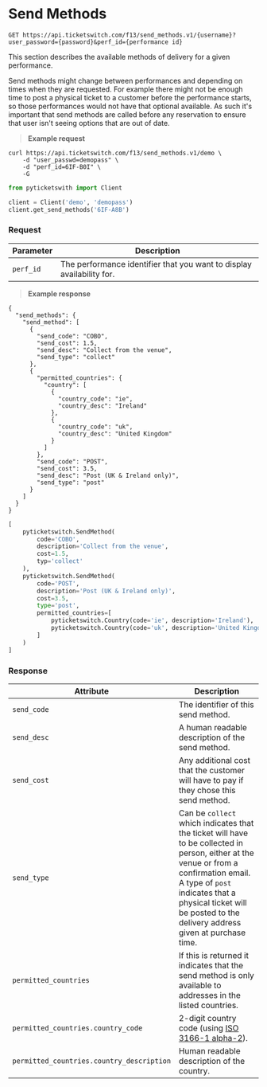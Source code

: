 # Send Methods

```
GET https://api.ticketswitch.com/f13/send_methods.v1/{username}?user_password={password}&perf_id={performance id}
```

This section describes the available methods of delivery for a given
performance.

Send methods might change between performances and depending on times when they
are requested. For example there might not be enough time to post a physical
ticket to a customer before the performance starts, so those performances would
not have that optional available. As such it's important that send methods are
called before any reservation to ensure that user isn't seeing options that are
out of date.


> **Example request**

```shell
curl https://api.ticketswitch.com/f13/send_methods.v1/demo \
    -d "user_passwd=demopass" \
    -d "perf_id=6IF-B0I" \
    -G
```

```python
from pyticketswith import Client

client = Client('demo', 'demopass')
client.get_send_methods('6IF-A8B')
```

### Request

Parameter | Description
--------- | -----------
`perf_id` | The performance identifier that you want to display availability for.

> **Example response**

```shell
{
  "send_methods": {
    "send_method": [
      {
        "send_code": "COBO",
        "send_cost": 1.5,
        "send_desc": "Collect from the venue",
        "send_type": "collect"
      },
      {
        "permitted_countries": {
          "country": [
            {
              "country_code": "ie",
              "country_desc": "Ireland"
            },
            {
              "country_code": "uk",
              "country_desc": "United Kingdom"
            }
          ]
        },
        "send_code": "POST",
        "send_cost": 3.5,
        "send_desc": "Post (UK & Ireland only)",
        "send_type": "post"
      }
    ]
  }
}
```

```python
[
    pyticketswitch.SendMethod(
        code='COBO',
        description='Collect from the venue',
        cost=1.5,
        typ='collect'
    ),
    pyticketswitch.SendMethod(
        code='POST',
        description='Post (UK & Ireland only)',
        cost=3.5,
        type='post',
        permitted_countries=[
            pyticketswitch.Country(code='ie', description='Ireland'),
            pyticketswitch.Country(code='uk', description='United Kingdom'),
        ]
    )
]
```


### Response


Attribute | Description
--------- | -----------
`send_code` | The identifier of this send method.
`send_desc` | A human readable description of the send method.
`send_cost` | Any additional cost that the customer will have to pay if they chose this send method.
`send_type` | Can be `collect` which indicates that the ticket will have to be collected in person, either at the venue or from a confirmation email. A type of `post` indicates that a physical ticket will be posted to the delivery address given at purchase time.
`permitted_countries` | If this is returned it indicates that the send method is only available to addresses in the listed countries.
`permitted_countries.country_code` | 2-digit country code (using [ISO 3166-1 alpha-2](https://en.wikipedia.org/wiki/ISO_3166-1_alpha-2)).
`permitted_countries.country_description` | Human readable description of the country.
